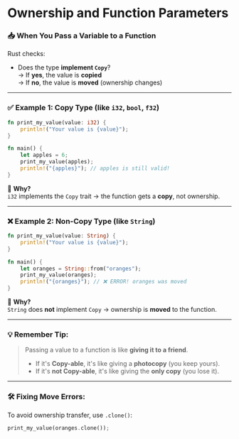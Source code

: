 # Ownership and Function Parameters


### 📥 When You Pass a Variable to a Function

Rust checks:
- Does the type **implement `Copy`**?  
  → If **yes**, the value is **copied**  
  → If **no**, the value is **moved** (ownership changes)

---

### ✅ Example 1: Copy Type (like `i32`, `bool`, `f32`)

```rust
fn print_my_value(value: i32) {
    println!("Your value is {value}");
}

fn main() {
    let apples = 6;
    print_my_value(apples);
    println!("{apples}"); // apples is still valid!
}
```

🔑 **Why?**  
`i32` implements the `Copy` trait → the function gets a **copy**, not ownership.

---

### ❌ Example 2: Non-Copy Type (like `String`)

```rust
fn print_my_value(value: String) {
    println!("Your value is {value}");
}

fn main() {
    let oranges = String::from("oranges");
    print_my_value(oranges);
    println!("{oranges}"); // ❌ ERROR! oranges was moved
}
```

🔑 **Why?**  
`String` does **not** implement `Copy` → ownership is **moved** to the function.

---

### 💡 Remember Tip:
> Passing a value to a function is like **giving it to a friend**.  
> - If it's **Copy-able**, it's like giving a **photocopy** (you keep yours).  
> - If it's **not Copy-able**, it's like giving the **only copy** (you lose it).

---

### 🛠️ Fixing Move Errors:
To avoid ownership transfer, use `.clone()`:

```rust
print_my_value(oranges.clone());
```
